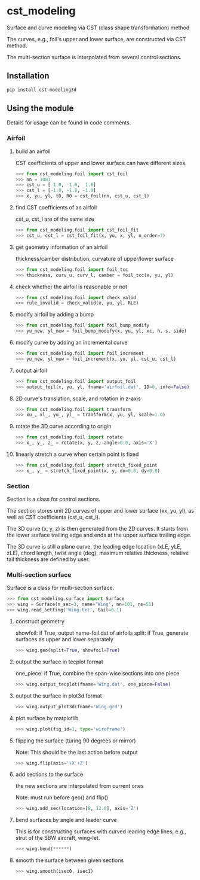 # cst_modeling

Surface and curve modeling via CST (class shape transformation) method

The curves, e.g., foil's upper and lower surface, are constructed via CST method.

The multi-section surface is interpolated from several control sections.

## Installation

``` bash
pip install cst-modeling3d
```

## Using the module

Details for usage can be found in code comments.

### Airfoil

1. build an airfoil

    CST coefficients of upper and lower surface can have different sizes.

    ``` python
    >>> from cst_modeling.foil import cst_foil
    >>> nn = 1001
    >>> cst_u = [ 1.0,  1.0,  1.0]
    >>> cst_l = [-1.0, -1.0, -1.0]
    >>> x, yu, yl, t0, R0 = cst_foil(nn, cst_u, cst_l)
    ```

2. find CST coefficients of an airfoil

    cst_u, cst_l are of the same size

    ``` python
    >>> from cst_modeling.foil import cst_foil_fit
    >>> cst_u, cst_l = cst_foil_fit(x, yu, x, yl, n_order=7)
    ```

3. get geometry information of an airfoil

    thickness/camber distribution, curvature of upper/lower surface

    ```python
    >>> from cst_modeling.foil import foil_tcc
    >>> thickness, curv_u, curv_l, camber = foil_tcc(x, yu, yl)
    ```

4. check whether the airfoil is reasonable or not

    ```python
    >>> from cst_modeling.foil import check_valid
    >>> rule_invalid = check_valid(x, yu, yl, RLE)
    ```

5. modify airfoil by adding a bump

    ```python
    >>> from cst_modeling.foil import foil_bump_modify
    >>> yu_new, yl_new = foil_bump_modify(x, yu, yl, xc, h, s, side)
    ```

6. modify curve by adding an incremental curve

    ```python
    >>> from cst_modeling.foil import foil_increment
    >>> yu_new, yl_new = foil_increment(x, yu, yl, cst_u, cst_l)
    ```

7. output airfoil

    ```python
    >>> from cst_modeling.foil import output_foil
    >>> output_foil(x, yu, yl, fname='airfoil.dat', ID=0, info=False)
    ```

8. 2D curve's translation, scale, and rotation in z-axis

    ```python
    >>> from cst_modeling.foil import transform
    >>> xu_, xl_, yu_, yl_ = transform(x, yu, yl, scale=1.0)
    ```

9. rotate the 3D curve according to origin

    ```python
    >>> from cst_modeling.foil import rotate
    >>> x_, y_, z_ = rotate(x, y, z, angle=0.0, axis='X')
    ```

10. linearly stretch a curve when certain point is fixed

    ```python
    >>> from cst_modeling.foil import stretch_fixed_point
    >>> x_, y_ = stretch_fixed_point(x, y, dx=0.0, dy=0.0)
    ```

### Section

Section is a class for control sections.

The section stores unit 2D curves of upper and lower surface (xx, yu, yl), as well as CST coefficients (cst_u, cst_l).

The 3D curve (x, y, z) is then generated from the 2D curves. It starts from the lower surface trailing edge and ends at the upper surface trailing edge.

The 3D curve is still a plane curve, the leading edge location (xLE, yLE, zLE), chord length, twist angle (deg), maximum relative thickness, relative tail thickness are defined by user.

### Multi-section surface

Surface is a class for multi-section surface.

```python
>>> from cst_modeling.surface import Surface
>>> wing = Surface(n_sec=3, name='Wing', nn=101, ns=51)
>>> wing.read_setting('Wing.txt', tail=0.1)
```

1. construct geometry

    showfoil:   if True, output name-foil.dat of airfoils
    split:      if True, generate surfaces as upper and lower separately

    ```python
    >>> wing.geo(split=True, showfoil=True)
    ```

2. output the surface in tecplot format

    one_piece:  if True, combine the span-wise sections into one piece

    ```python
    >>> wing.output_tecplot(fname='Wing.dat', one_piece=False)
    ```

3. output the surface in plot3d format

    ```python
    >>> wing.output_plot3d(fname='Wing.grd')
    ```

4. plot surface by matplotlib

    ```python
    >>> wing.plot(fig_id=1, type='wireframe')
    ```

5. flipping the surface (turing 90 degrees or mirror)

    Note: This should be the last action before output

    ```python
    >>> wing.flip(axis='+X +Z')
    ```

6. add sections to the surface

    the new sections are interpolated from current ones

    Note: must run before geo() and flip()

    ```python
    >>> wing.add_sec(location=[8, 12.0], axis='Z')
    ```

7. bend surfaces by angle and leader curve

    This is for constructing surfaces with curved leading edge lines,
    e.g., strut of the SBW aircraft, wing-let.

    ```python
    >>> wing.bend(******)
    ```

8. smooth the surface between given sections

    ```python
    >>> wing.smooth(isec0, isec1)
    ```
